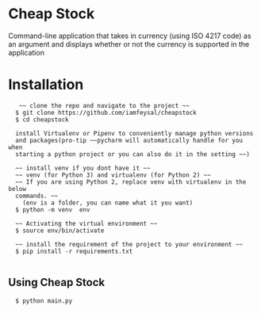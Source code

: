 # Cheap Stock
Command-line application that takes in currency (using ISO 4217 code) as an
argument and displays whether or not the currency is supported in the application

# Installation
```
   ~~ clone the repo and navigate to the project ~~
  $ git clone https://github.com/iamfeysal/cheapstock
  $ cd cheapstock

  install Virtualenv or Pipenv to conveniently manage python versions
  and packages(pro-tip ~~pycharm will automatically handle for you when
  starting a python project or you can also do it in the setting ~~)

  ~~ install venv if you dont have it ~~
  ~~ venv (for Python 3) and virtualenv (for Python 2) ~~
  ~~ If you are using Python 2, replace venv with virtualenv in the below
  commands. ~~
    (env is a folder, you can name what it you want)
  $ python -m venv  env 

  ~~ Activating the virtual environment ~~
  $ source env/bin/activate

  ~~ install the requirement of the project to your environment ~~
  $ pip install -r requirements.txt 
 
```

## Using Cheap Stock
```
  $ python main.py
  
```
    